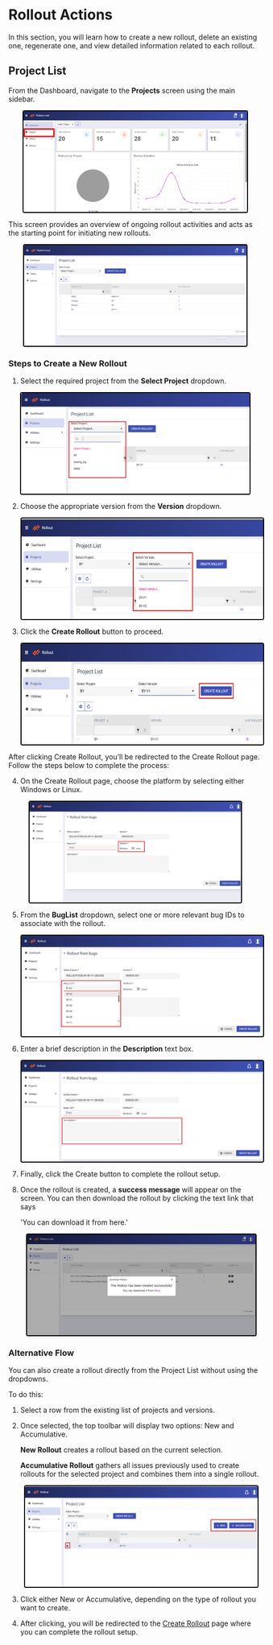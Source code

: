 # Rollout Actions
In this section, you will learn how to create a new rollout, delete an existing one, regenerate one, and view detailed information related to each rollout.

## Project List

From the Dashboard, navigate to the **Projects** screen using the main sidebar.

 <div style="text-align: left;">
    <img src="../assets/image41.png"
       alt="undirectedmenu"
       style="height: 200px; margin: auto; display: block; cursor: zoom-in;
              border: 2px solid #000000; border-radius: 4px;"
       onclick="this.style.height='400px'; this.style.cursor='zoom-out';"
       ondblclick="this.style.height='200px'; this.style.cursor='zoom-in';">
      </div>


This screen provides an overview of ongoing rollout activities and acts as the starting point for initiating new rollouts.

 <div style="text-align: left;">
    <img src="../assets/image42.png"
       alt="undirectedmenu"
       style="height: 200px; margin: auto; display: block; cursor: zoom-in;
              border: 2px solid #000000; border-radius: 4px;"
       onclick="this.style.height='400px'; this.style.cursor='zoom-out';"
       ondblclick="this.style.height='200px'; this.style.cursor='zoom-in';">
      </div>
      
### Steps to Create a New Rollout

1. Select the required project from the **Select Project** dropdown.

 <div style="text-align: left;">
    <img src="../assets/image43.png"
       alt="undirectedmenu"
       style="height: 200px; margin: auto; display: block; cursor: zoom-in;
              border: 2px solid #000000; border-radius: 4px;"
       onclick="this.style.height='400px'; this.style.cursor='zoom-out';"
       ondblclick="this.style.height='200px'; this.style.cursor='zoom-in';">
      </div>


2. Choose the appropriate version from the **Version** dropdown.

    <div style="text-align: left;">
    <img src="../assets/image44.png"
       alt="undirectedmenu"
       style="height: 200px; margin: auto; display: block; cursor: zoom-in;
              border: 2px solid #000000; border-radius: 4px;"
       onclick="this.style.height='400px'; this.style.cursor='zoom-out';"
       ondblclick="this.style.height='200px'; this.style.cursor='zoom-in';">
      </div>

3. Click the **Create Rollout** button to proceed.

    <div style="text-align: left;">
    <img src="../assets/image45.png"
       alt="undirectedmenu"
       style="height: 200px; margin: auto; display: block; cursor: zoom-in;
              border: 2px solid #000000; border-radius: 4px;"
       onclick="this.style.height='400px'; this.style.cursor='zoom-out';"
       ondblclick="this.style.height='200px'; this.style.cursor='zoom-in';">
      </div>


After clicking Create Rollout, you’ll be redirected to the Create Rollout page. Follow the steps below to complete the process:

4. On the Create Rollout page, choose the platform by selecting either Windows or Linux.

<div style="text-align: left;">
<img src="../assets/image46.png"
       alt="undirectedmenu"
       style="height: 200px; margin: auto; display: block; cursor: zoom-in;
              border: 2px solid #000000; border-radius: 4px;"
       onclick="this.style.height='400px'; this.style.cursor='zoom-out';"
       ondblclick="this.style.height='200px'; this.style.cursor='zoom-in';">
      </div>

5. From the **BugList** dropdown, select one or more relevant bug IDs to associate with the rollout.

    <div style="text-align: left;">
    <img src="../assets/image47.png"
       alt="undirectedmenu"
       style="height: 200px; margin: auto; display: block; cursor: zoom-in;
              border: 2px solid #000000; border-radius: 4px;"
       onclick="this.style.height='400px'; this.style.cursor='zoom-out';"
       ondblclick="this.style.height='200px'; this.style.cursor='zoom-in';">
      </div>

6. Enter a brief description in the **Description** text box.

   <div style="text-align: left;">
    <img src="../assets/image48.png"
       alt="undirectedmenu"
       style="height: 200px; margin: auto; display: block; cursor: zoom-in;
              border: 2px solid #000000; border-radius: 4px;"
       onclick="this.style.height='400px'; this.style.cursor='zoom-out';"
       ondblclick="this.style.height='200px'; this.style.cursor='zoom-in';">
      </div>

7. Finally, click the Create button to complete the rollout setup.

8. Once the rollout is created, a **success message** will appear on the screen. You can then download the rollout by clicking the text link that says

     'You can download it from here.' 


   <div style="text-align: left;">
    <img src="../assets/image49.png"
       alt="undirectedmenu"
       style="height: 200px; margin: auto; display: block; cursor: zoom-in;
              border: 2px solid #000000; border-radius: 4px;"
       onclick="this.style.height='400px'; this.style.cursor='zoom-out';"
       ondblclick="this.style.height='200px'; this.style.cursor='zoom-in';">
      </div>
    

### Alternative Flow
You can also create a rollout directly from the Project List without using the dropdowns.

To do this:

1. Select a row from the existing list of projects and versions.

2. Once selected, the top toolbar will display two options: New and Accumulative.

    **New Rollout** creates a rollout based on the current selection.

    **Accumulative Rollout** gathers all issues previously used to create rollouts for the selected project and combines them into a single rollout.

    <div style="text-align: left;">
    <img src="../assets/image50.png"
       alt="undirectedmenu"
       style="height: 200px; margin: auto; display: block; cursor: zoom-in;
              border: 2px solid #000000; border-radius: 4px;"
       onclick="this.style.height='400px'; this.style.cursor='zoom-out';"
       ondblclick="this.style.height='200px'; this.style.cursor='zoom-in';">
      </div>
    
3. Click either New or Accumulative, depending on the type of rollout you want to create.

4. After clicking, you will be redirected to the [Create Rollout](#steps-to-create-a-new-rollout) page where you can complete the rollout setup.